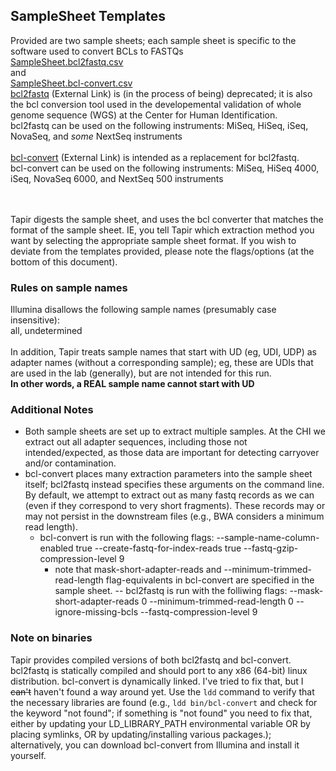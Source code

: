 ## SampleSheet Templates
Provided are two sample sheets; each sample sheet is specific to the software used to convert BCLs to FASTQs <br>
[SampleSheet.bcl2fastq.csv](SampleSheet.bcl2fastq.csv)
<br>
and
<br>
[SampleSheet.bcl-convert.csv](SampleSheet.bcl-convert.csv)
<br>
[bcl2fastq](https://emea.support.illumina.com/sequencing/sequencing_software/bcl2fastq-conversion-software.html) (External Link) is (in the process of being) deprecated; it is also the bcl conversion tool used in the developemental validation of whole genome sequence (WGS) at the Center for Human Identification.<br>
bcl2fastq can be used on the following instruments: MiSeq, HiSeq, iSeq, NovaSeq, and *some* NextSeq instruments
<br><br>
[bcl-convert](https://emea.support.illumina.com/sequencing/sequencing_software/bcl-convert.html) (External Link) is intended as a replacement for bcl2fastq.<br>
bcl-convert can be used on the following instruments: MiSeq, HiSeq 4000, iSeq, NovaSeq 6000, and NextSeq 500 instruments

<br><br>
Tapir digests the sample sheet, and uses the bcl converter that matches the format of the sample sheet. IE, you tell Tapir which extraction method you want by selecting the appropriate sample sheet format. If you wish to deviate from the templates provided, please note the flags/options (at the bottom of this document).


### Rules on sample names

Illumina disallows the following sample names (presumably case insensitive): <br>
all, undetermined <br>
<br>
In addition, Tapir treats sample names that start with UD (eg, UDI, UDP) as adapter names (without a corresponding sample); eg, these are UDIs that are used in the lab (generally), but are not intended for this run.
<br>
**In other words, a REAL sample name cannot start with UD**


### Additional Notes
- Both sample sheets are set up to extract multiple samples. At the CHI we extract out all adapter sequences, including those not intended/expected, as those data are important for detecting carryover and/or contamination.
- bcl-convert places many extraction parameters into the sample sheet itself; bcl2fastq instead specifies these arguments on the command line. By default, we attempt to extract out as many fastq records as we can (even if they correspond to very short fragments). These records may or may not persist in the downstream files (e.g., BWA considers a minimum read length).
  - bcl-convert is run with the following flags: --sample-name-column-enabled true --create-fastq-for-index-reads true --fastq-gzip-compression-level 9
    - note that mask-short-adapter-reads and  --minimum-trimmed-read-length flag-equivalents in bcl-convert are specified in the sample sheet.
  -- bcl2fastq is run with the folliwing flags: --mask-short-adapter-reads 0   --minimum-trimmed-read-length 0 --ignore-missing-bcls --fastq-compression-level 9

### Note on binaries
Tapir provides compiled versions of both bcl2fastq and bcl-convert. bcl2fastq is statically compiled and should port to any x86 (64-bit) linux distribution. bcl-convert is dynamically linked. I've tried to fix that, but I ~~can't~~ haven't found a way around yet. Use the `ldd` command to verify that the necessary libraries are found (e.g., `ldd bin/bcl-convert` and check for the keyword "not found"; if something is "not found" you need to fix that, either by updating your LD_LIBRARY_PATH environmental variable OR by placing symlinks, OR by updating/installing various packages.); alternatively, you can download bcl-convert from Illumina and install it yourself.

